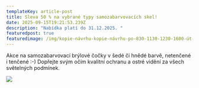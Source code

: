 ```yaml
---
templateKey: article-post
title: Sleva 50 % na vybrané typy samozabarvovacích skel!
date: 2025-09-15T19:21:53.239Z
description: "Nabídka platí do 31.12.2025. "
featuredpost: true
featuredimage: /img/kopie-návrhu-kopie-návrhu-po-830-1130-1230-1600-út-830-1130-1230-1600-st-830-1130-1230-1700-čt-1230-1700-pá-830-1130-1230-1500-so-po-telefonické-domluvě.png
---
```

Akce na samozabarvovací brýlové čočky v šedé či hnědé barvě, netenčené i tenčené :-) Dopřejte svým očím kvalitní ochranu a ostré vidění za všech světelných podmínek.

![](/img/kopie-návrhu-kopie-návrhu-po-830-1130-1230-1600-út-830-1130-1230-1600-st-830-1130-1230-1700-čt-1230-1700-pá-830-1130-1230-1500-so-po-telefonické-domluvě.png)
